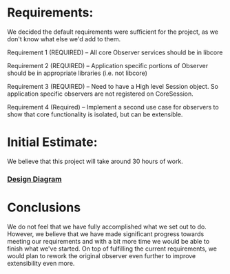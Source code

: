 # Requirements:
We decided the default requirements were sufficient for the project, as we don't know what else we'd add to them.

Requirement 1 (REQUIRED) – All core Observer services should be in libcore 

Requirement 2 (REQUIRED) – Application specific portions of Observer should be in appropriate libraries (i.e. not libcore) 

Requirement 3 (REQUIRED) – Need to have a High level Session object. So application specific observers are not registered on CoreSession. 

Requirement 4 (Required) – Implement a second use case for observers to show that core functionality is isolated, but can be extensible. 

# Initial Estimate:

We believe that this project will take around 30 hours of work.

### [Design Diagram](../main/DesignDiagram.md)

# Conclusions

We do not feel that we have fully accomplished what we set out to do. However, we believe that we have made significant progress towards meeting our requirements and with a bit more time we would be able to finish what we've started. On top of fulfilling the current requirements, we would plan to rework the original observer even further to improve extensibility even more. 
